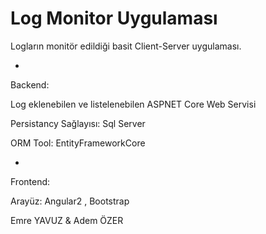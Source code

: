 # Log Monitor Uygulaması

Logların monitör edildiği basit Client-Server uygulaması.


-
Backend:

  Log eklenebilen ve listelenebilen ASPNET Core Web Servisi
  
  Persistancy Sağlayısı: Sql Server
  
  ORM Tool: EntityFrameworkCore
  


-
Frontend:

  Arayüz: Angular2 , Bootstrap


Emre YAVUZ & Adem ÖZER
